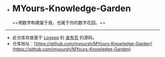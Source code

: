 - # MYours-Knowledge-Garden
  
  ==用数字构建属于我，也属于你的数字花园。==
- ---
- 此仓库存放基于 [Logseq](logseq.com) 的 [发布页](https://myoursh.vercel.app/) 的源码。
- 仓库地址：[https://github.com/myoursh/MYours-Knowledge-Garden](https://github.com/myoursh/MYours-Knowledge-Garden)